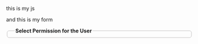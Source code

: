 <!-- Include SweetAlert2 (if not already added) -->
<script src="https://cdn.jsdelivr.net/npm/sweetalert2@11"></script>

<script>
    document.addEventListener("DOMContentLoaded", function () {

        // --- Your existing Pno & permission logic stays above ---

        // --- Handle "AllowAll" checkbox behavior ---
        document.querySelectorAll('input[name*="AllowAll"]').forEach(allCheckbox => {
            allCheckbox.addEventListener("change", function () {
                const row = this.closest("tr");
                if (row) {
                    const checkboxes = row.querySelectorAll('input[type="checkbox"]:not([name*="AllowAll"])');
                    checkboxes.forEach(cb => cb.checked = this.checked);
                }
            });
        });

        // --- Sync "All" checkbox when individual boxes are toggled ---
        document.querySelectorAll('input[type="checkbox"]:not([name*="AllowAll"])').forEach(cb => {
            cb.addEventListener("change", function () {
                const row = this.closest("tr");
                const allCheckbox = row.querySelector('input[name*="AllowAll"]');
                const allChecked = Array.from(row.querySelectorAll('input[type="checkbox"]:not([name*="AllowAll"])')).every(c => c.checked);
                allCheckbox.checked = allChecked;
            });
        });

        // --- SweetAlert confirmation on Save ---
        const saveButton = document.getElementById("MainContent_btnSave");
        const form = saveButton.closest("form");

        saveButton.addEventListener("click", function (event) {
            event.preventDefault(); // Stop immediate form submission

            Swal.fire({
                title: "Confirm Save",
                text: "Are you sure you want to save these permissions?",
                icon: "question",
                showCancelButton: true,
                confirmButtonColor: "#3085d6",
                cancelButtonColor: "#d33",
                confirmButtonText: "Yes, Save it!",
                cancelButtonText: "Cancel"
            }).then((result) => {
                if (result.isConfirmed) {
                    form.submit(); // Submit form if confirmed
                }
            });
        });
    });
</script>



this is my js 

<script>
    var pnoEnameList = @Html.Raw(JsonConvert.SerializeObject(ViewBag.PnoEnameList ?? new object[0]));
    var userPermissions = @Html.Raw(JsonConvert.SerializeObject(ViewBag.UserPermissions ?? new object[0]));

    document.addEventListener("DOMContentLoaded", function () {
        document.getElementById("Pno").addEventListener("input", function () {
            var pno = this.value;
            console.log("Entered PNO:", pno);
            console.log("All users:", pnoEnameList);

            var user = pnoEnameList.find(u => u.ema_perno == pno);

            if (user) {
                console.log("Matched user:", user);
                document.getElementById("Name").value = user.ema_ename;
                document.getElementById("UserId").value = user.ema_perno;
                document.getElementById("formContainer").style.display = "block";

                // Reset all checkboxes
                document.querySelectorAll('input[type="checkbox"]').forEach(cb => cb.checked = false);

                // Apply user permissions
                var userPermissionsList = userPermissions.filter(p => p.UserId == user.ema_perno);
                console.log("User permissions:", userPermissionsList);

                userPermissionsList.forEach(permission => {
                    let row = document.querySelector(`input[type="hidden"][name^="FormPermissions"][value="${permission.FormId}"]`)?.closest("tr");
                    if (row) {
                        if (permission.AllowRead) row.querySelector('input[name*="AllowRead"]').checked = true;
                        if (permission.AllowWrite) row.querySelector('input[name*="AllowWrite"]').checked = true;
                        if (permission.AllowModify) row.querySelector('input[name*="AllowModify"]').checked = true;
                        if (permission.AllowDelete) row.querySelector('input[name*="AllowDelete"]').checked = true;
                        if (permission.AllowAll) row.querySelector('input[name*="AllowAll"]').checked = true;
                    }
                });

            } else {
                document.getElementById("Name").value = "";
                document.getElementById("UserId").value = "";
                document.getElementById("formContainer").style.display = "none";
                document.querySelectorAll('input[type="checkbox"]').forEach(cb => cb.checked = false);
            }
        });
    });
</script>

and this is my form 
<form asp-action="UserPermission" asp-controller="User" method="post">
    <fieldset class="mt-2" style="border:1px solid #bfbebe;padding:5px 20px 5px 20px;border-radius:6px">
        <legend class="legend"><b>Select Permission for the User</b></legend>
        <div class="form" id="formContainer" style="display:none;">
            <div class="w-100 border" style="overflow:auto;height:250px;">
                <table class="table-hover table-responsive-sm" cellspacing="0" cellpadding="4" id="MainContent_userPermissions" style="color:#333333;width:100%;border-collapse:collapse;">
                    <tbody>
                        <tr style="color:White;background-color:#49477a;font-size:Smaller;font-weight:bold;">
                            <th align="left" scope="col">Form Name</th>
                          
                            <th scope="col">Read</th>
                            <th scope="col">Create</th>
                            <th scope="col">Update</th>
                            <th scope="col">Delete</th>
                            <th scope="col">All</th>
                        </tr>

                        
                        @if (ViewBag.formList != null)
                        {
                            var formList = ViewBag.formList as List<AppFormDetail>;
                            int rowIndex = 0;

                            @foreach (var form in formList)
                            {
                                string bgColor = (rowIndex % 2 == 1 && rowIndex != 0) ? "#e3dff3" : "transparent";
                                <tr style="color:#333333; background-color:@bgColor; font-size:Smaller;">
                                    <td style="width:50%;">
                                        <input type="hidden" name="FormPermissions[@rowIndex].FormId" value="@form.Id" />
                                        <span>@form.Description</span>
                                    </td>

                                    <td style="width:100px;">
                                        <input type="checkbox" name="FormPermissions[@rowIndex].AllowRead" value="true">
                                        <label class="control-label">&nbsp;Read</label>
                                    </td>
                                    <td style="width:100px;">
                                        <input type="checkbox" name="FormPermissions[@rowIndex].AllowWrite" value="true">
                                        <label class="control-label">&nbsp;Create</label>
                                    </td>
                                    <td style="width:100px;">
                                        <input type="checkbox" name="FormPermissions[@rowIndex].AllowModify" value="true">
                                        <label class="control-label">&nbsp;Modify</label>
                                    </td>
                                    <td style="width:100px;">
                                        <input type="checkbox" name="FormPermissions[@rowIndex].AllowDelete" value="true">
                                        <label class="control-label">&nbsp;Delete</label>
                                    </td>
                                    <td style="width:100px;">
                                        <input type="checkbox" name="FormPermissions[@rowIndex].AllowAll" value="true">
                                        <label class="control-label">&nbsp;All</label>
                                    </td>
                                </tr>
                                rowIndex++;
                            }
                        }
                    </tbody>
                </table>
            </div>

            <div class="row m-0 justify-content-center mt-2">
                <input type="hidden" id="UserId" name="UserId" />
                <input type="submit" value="Save" id="MainContent_btnSave" class="btn btn-primary btn-sm col-sm-1">
            </div>
        </div>
    </fieldset>
</form>

 I want that when user clicks on All checkbox all checkboxes selected of that row 
